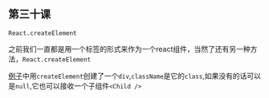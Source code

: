 ## 第三十课

``React.createElement``

之前我们一直都是用一个标签的形式来作为一个react组件，当然了还有另一种方法，``React.createElement``

[例子](https://github.com/daoyi7/r/blob/master/src/study/study-30/study-30.js)中用``createElement``创建了一个``div``,``className``是它的``class``,如果没有的话可以是``null``,它也可以接收一个子组件``<Child />``
